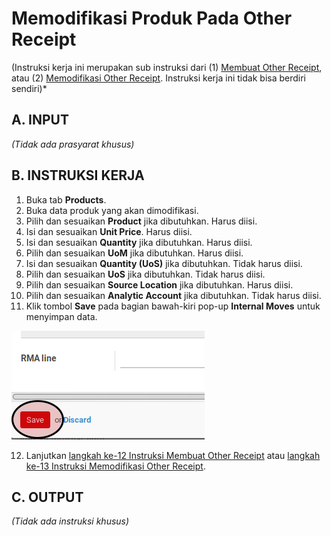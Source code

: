 # Memodifikasi Produk Pada Other Receipt

(Instruksi kerja ini merupakan sub instruksi dari (1) [Membuat Other Receipt](./membuat.md), atau (2) [Memodifikasi Other Receipt](./modifikasi.md). Instruksi kerja ini tidak bisa berdiri sendiri)*

## A. INPUT

*(Tidak ada prasyarat khusus)*

## B. INSTRUKSI KERJA

1. Buka tab **Products**.
2. Buka data produk yang akan dimodifikasi.
3. Pilih dan sesuaikan **Product** jika dibutuhkan. Harus diisi.
4. Isi dan sesuaikan **Unit Price**. Harus diisi.
5. Isi dan sesuaikan **Quantity** jika dibutuhkan. Harus diisi.
6. Pilih dan sesuaikan **UoM** jika dibutuhkan. Harus diisi.
7. Isi dan sesuaikan **Quantity (UoS)** jika dibutuhkan. Tidak harus diisi.
8. Pilih dan sesuaikan **UoS** jika dibutuhkan. Tidak harus diisi.
9. Pilih dan sesuaikan **Source Location** jika dibutuhkan. Harus diisi.
10. Pilih dan sesuaikan **Analytic Account** jika dibutuhkan. Tidak harus diisi.
11. Klik tombol **Save** pada bagian bawah-kiri pop-up **Internal Moves** untuk menyimpan data.

![](../../img/other-receipt/tombol-save-produk.png)

12. Lanjutkan [langkah ke-12 Instruksi Membuat Other Receipt](./membuat.md#l12) atau [langkah ke-13 Instruksi Memodifikasi Other Receipt](./modifikasi.md#l13).

## C. OUTPUT

*(Tidak ada instruksi khusus)*
